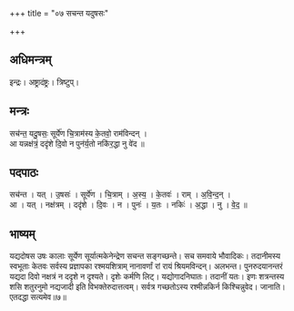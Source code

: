 +++
title = "०७ सचन्त यदुषसः"

+++
## अधिमन्त्रम्
इन्द्रः। अष्ट्रादंष्ट्रः। त्रिष्टुप्।

## मन्त्रः
सच॑न्त॒ यदु॒षसः॒ सूर्ये॑ण चि॒त्राम॑स्य के॒तवो॒ राम॑विन्दन् ।  
आ यन्नक्ष॑त्रं॒ ददृ॑शे दि॒वो न पुन॑र्य॒तो नकि॑र॒द्धा नु वे॑द ॥

## पदपाठः
सच॑न्त । यत् । उ॒षसः॑ । सूर्ये॑ण । चि॒त्राम् । अ॒स्य॒ । के॒तवः॑ । राम् । अ॒वि॒न्द॒न् ।  
आ । यत् । नक्ष॑त्रम् । ददृ॑शे । दि॒वः । न । पुनः॑ । य॒तः । नकिः॑ । अ॒द्धा । नु । वे॒द॒ ॥

## भाष्यम्
यद्यदोषस उषः कालाः सूर्येण सूर्यात्मकेनेन्द्रेण सचन्त सङ्गच्छन्ते। सच समवाये भौवादिकः। तदानीमस्य स्वभूताः केतवः सर्वस्य प्रज्ञापका रश्मयशित्राम् नानावर्णां रां रायं श्रियमविन्दन्। अलभन्त। पुनरुदयानन्तरं यद्यदा दिवो नक्षत्रं न ददृशे न दृश्यते। दृशेः कर्मणि लिट्। यद्योगादनिघातः। तदानीं यतः। इणः शत्रन्तस्य शसि शतुरनुमो नद्यजादी इति विभक्तेरुदात्तत्वम्। सर्वत्र गच्छतोऽस्य रश्मीन्नकिर्न किश्चिन्नुवेद। जानाति। एतदद्धा सत्यमेव॥७॥